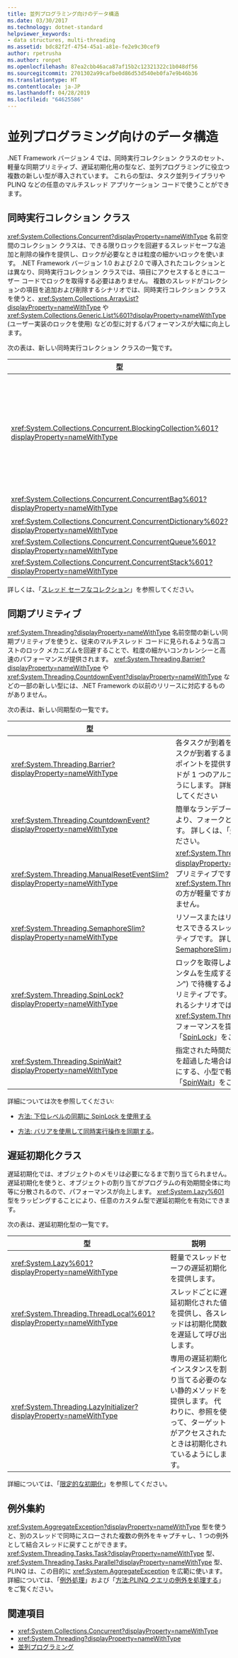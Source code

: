 ```yaml
---
title: 並列プログラミング向けのデータ構造
ms.date: 03/30/2017
ms.technology: dotnet-standard
helpviewer_keywords:
- data structures, multi-threading
ms.assetid: bdc82f2f-4754-45a1-a81e-fe2e9c30cef9
author: rpetrusha
ms.author: ronpet
ms.openlocfilehash: 87ea2cbb46aca87af15b2c12321322c1b048df56
ms.sourcegitcommit: 2701302a99cafbe0d86d53d540eb0fa7e9b46b36
ms.translationtype: HT
ms.contentlocale: ja-JP
ms.lasthandoff: 04/28/2019
ms.locfileid: "64625586"
---
```

# <a name="data-structures-for-parallel-programming"></a>並列プログラミング向けのデータ構造
.NET Framework バージョン 4 では、同時実行コレクション クラスのセット、軽量な同期プリミティブ、遅延初期化用の型など、並列プログラミングに役立つ複数の新しい型が導入されています。 これらの型は、タスク並列ライブラリや PLINQ などの任意のマルチスレッド アプリケーション コードで使うことができます。  
  
## <a name="concurrent-collection-classes"></a>同時実行コレクション クラス  
 <xref:System.Collections.Concurrent?displayProperty=nameWithType> 名前空間のコレクション クラスは、できる限りロックを回避するスレッドセーフな追加と削除の操作を提供し、ロックが必要なときは粒度の細かいロックを使います。 .NET Framework バージョン 1.0 および 2.0 で導入されたコレクションとは異なり、同時実行コレクション クラスでは、項目にアクセスするときにユーザー コードでロックを取得する必要はありません。 複数のスレッドがコレクションの項目を追加および削除するシナリオでは、同時実行コレクション クラスを使うと、<xref:System.Collections.ArrayList?displayProperty=nameWithType> や <xref:System.Collections.Generic.List%601?displayProperty=nameWithType> (ユーザー実装のロックを使用) などの型に対するパフォーマンスが大幅に向上します。  
  
 次の表は、新しい同時実行コレクション クラスの一覧です。  
  
|型|説明|  
|----------|-----------------|  
|<xref:System.Collections.Concurrent.BlockingCollection%601?displayProperty=nameWithType>|<xref:System.Collections.Concurrent.IProducerConsumerCollection%601?displayProperty=nameWithType> を実装するスレッド セーフなコレクションに、ブロッキングと範囲指定の機能を提供します。 利用できるスロットがない場合、またはコレクションがいっぱいの場合は、プロデューサー スレッドがブロックします。 コレクションが空の場合は、コンシューマー スレッドがブロックします。 この型は、コンシューマーとプロデューサーによる非ブロッキング アクセスもサポートします。 <xref:System.Collections.Concurrent.BlockingCollection%601> は、基底クラスとして、または <xref:System.Collections.Generic.IEnumerable%601> をサポートする任意のコレクション クラスにブロッキングと範囲指定を提供するバッキング ストアとして、使うことができます。|  
|<xref:System.Collections.Concurrent.ConcurrentBag%601?displayProperty=nameWithType>|スケーラブルな追加と取得の操作を提供するスレッドセーフなバッグの実装です。|  
|<xref:System.Collections.Concurrent.ConcurrentDictionary%602?displayProperty=nameWithType>|同時実行のスケーラブルなディクショナリ型です。|  
|<xref:System.Collections.Concurrent.ConcurrentQueue%601?displayProperty=nameWithType>|同時実行のスケーラブルな FIFO キューです。|  
|<xref:System.Collections.Concurrent.ConcurrentStack%601?displayProperty=nameWithType>|同時実行のスケーラブルな LIFO スタックです。|  
  
 詳しくは、「[スレッド セーフなコレクション](../../../docs/standard/collections/thread-safe/index.md)」を参照してください。  
  
## <a name="synchronization-primitives"></a>同期プリミティブ  
 <xref:System.Threading?displayProperty=nameWithType> 名前空間の新しい同期プリミティブを使うと、従来のマルチスレッド コードに見られるような高コストのロック メカニズムを回避することで、粒度の細かいコンカレンシーと高速のパフォーマンスが提供されます。 <xref:System.Threading.Barrier?displayProperty=nameWithType> や <xref:System.Threading.CountdownEvent?displayProperty=nameWithType> などの一部の新しい型には、.NET Framework の以前のリリースに対応するものがありません。  
  
 次の表は、新しい同期型の一覧です。  
  
|型|説明|  
|----------|-----------------|  
|<xref:System.Threading.Barrier?displayProperty=nameWithType>|各タスクが到着を通知し、一部または全部のタスクが到着するまでブロックすることができるポイントを提供することにより、複数のスレッドが 1 つのアルゴリズムで並列に動作できるようにします。 詳細については、「[バリア](../../../docs/standard/threading/barrier.md)」を参照してください|  
|<xref:System.Threading.CountdownEvent?displayProperty=nameWithType>|簡単なランデブー メカニズムを提供することにより、フォークと結合のシナリオを簡略化します。 詳しくは、「[CountdownEvent](../../../docs/standard/threading/countdownevent.md)」をご覧ください。|  
|<xref:System.Threading.ManualResetEventSlim?displayProperty=nameWithType>|<xref:System.Threading.ManualResetEvent?displayProperty=nameWithType> と同様の同期プリミティブです。 <xref:System.Threading.ManualResetEventSlim> の方が軽量ですが、プロセス内通信にしか使えません。|  
|<xref:System.Threading.SemaphoreSlim?displayProperty=nameWithType>|リソースまたはリソースのプールに同時にアクセスできるスレッドの数を制限する同期プリミティブです。 詳しくは、「[Semaphore と SemaphoreSlim](../../../docs/standard/threading/semaphore-and-semaphoreslim.md)」をご覧ください。|  
|<xref:System.Threading.SpinLock?displayProperty=nameWithType>|ロックを取得しようとしているスレッドがクォンタムを生成する前にしばらくループ ("*スピン*") で待機するようになる、相互排他ロック プリミティブです。 ロックの待機が短いと予想されるシナリオでは、他のロック形式より <xref:System.Threading.SpinLock> の方がよいパフォーマンスを提供します。 詳しくは、「[SpinLock](../../../docs/standard/threading/spinlock.md)」をご覧ください。|  
|<xref:System.Threading.SpinWait?displayProperty=nameWithType>|指定された時間だけスピンし、スピン カウントを超過した場合は最終的にスレッドを待機状態にする、小型で軽量の型です。  詳しくは、「[SpinWait](../../../docs/standard/threading/spinwait.md)」をご覧ください。|  
  
 詳細については次を参照してください:  
  
- [方法: 下位レベルの同期に SpinLock を使用する](../../../docs/standard/threading/how-to-use-spinlock-for-low-level-synchronization.md)  
  
- [方法: バリアを使用して同時実行操作を同期する](../../../docs/standard/threading/how-to-synchronize-concurrent-operations-with-a-barrier.md)。  
  
## <a name="lazy-initialization-classes"></a>遅延初期化クラス  
 遅延初期化では、オブジェクトのメモリは必要になるまで割り当てられません。 遅延初期化を使うと、オブジェクトの割り当てがプログラムの有効期間全体に均等に分散されるので、パフォーマンスが向上します。 <xref:System.Lazy%601> 型をラッピングすることにより、任意のカスタム型で遅延初期化を有効にできます。  
  
 次の表は、遅延初期化型の一覧です。  
  
|型|説明|  
|----------|-----------------|  
|<xref:System.Lazy%601?displayProperty=nameWithType>|軽量でスレッドセーフの遅延初期化を提供します。|  
|<xref:System.Threading.ThreadLocal%601?displayProperty=nameWithType>|スレッドごとに遅延初期化された値を提供し、各スレッドは初期化関数を遅延して呼び出します。|  
|<xref:System.Threading.LazyInitializer?displayProperty=nameWithType>|専用の遅延初期化インスタンスを割り当てる必要のない静的メソッドを提供します。 代わりに、参照を使って、ターゲットがアクセスされたときは初期化されているようにします。|  
  
 詳細については、「[限定的な初期化](../../../docs/framework/performance/lazy-initialization.md)」を参照してください。  
  
## <a name="aggregate-exceptions"></a>例外集約  
 <xref:System.AggregateException?displayProperty=nameWithType> 型を使うと、別のスレッドで同時にスローされた複数の例外をキャプチャし、1 つの例外として結合スレッドに戻すことができます。 <xref:System.Threading.Tasks.Task?displayProperty=nameWithType> 型、<xref:System.Threading.Tasks.Parallel?displayProperty=nameWithType> 型、PLINQ は、この目的に <xref:System.AggregateException> を広範に使います。 詳細については、「[例外処理](../../../docs/standard/parallel-programming/exception-handling-task-parallel-library.md)」および「[方法:PLINQ クエリの例外を処理する](../../../docs/standard/parallel-programming/how-to-handle-exceptions-in-a-plinq-query.md)」をご覧ください。  
  
## <a name="see-also"></a>関連項目

- <xref:System.Collections.Concurrent?displayProperty=nameWithType>
- <xref:System.Threading?displayProperty=nameWithType>
- [並列プログラミング](../../../docs/standard/parallel-programming/index.md)
